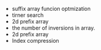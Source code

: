 - suffix array funcion optmization
- tirner search
- 2d prefix array
- the number of inversions in array.
- 2d prefix array
- Index compression